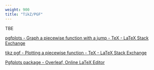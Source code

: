 ```yaml
---
weight: 900
title: "TikZ/PGF"
---
```


TBE

[pgfplots - Graph a piecewise function with a jump - TeX - LaTeX Stack Exchange](https://tex.stackexchange.com/questions/531964/)

[tikz pgf - Plotting a piecewise function - TeX - LaTeX Stack Exchange](https://tex.stackexchange.com/questions/373512/)

[Pgfplots package - Overleaf, Online LaTeX Editor](https://www.overleaf.com/learn/latex/Pgfpl)

